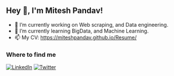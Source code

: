 ## Hey 👋, I'm Mitesh Pandav!
- 🔭 I’m currently working on Web scraping, and Data engineering.
- 🌱 I’m currently learning BigData, and Machine Learning.
- 📫 My CV: https://miteshpandav.github.io/Resume/
<h3>Where to find me</h3>
<p><a href="https://www.linkedin.com/in/mitesh-pandav/" target="_blank"><img alt="LinkedIn" src="https://img.shields.io/badge/linkedin-%230077B5.svg?&style=for-the-badge&logo=linkedin&logoColor=white" /></a> <a href="https://twitter.com/ImMiteshPandav" target="_blank"><img alt="Twitter" src="https://img.shields.io/badge/twitter-%231DA1F2.svg?&style=for-the-badge&logo=twitter&logoColor=white" /></a>
</p>
